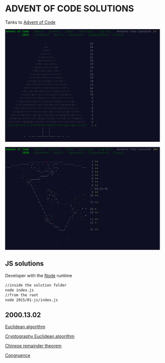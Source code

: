 ADVENT OF CODE SOLUTIONS
========================

Tanks to [Advent of Code](https://adventofcode.com/)


![2015 Calendar](./2015.01.1-calendar.png?&raw=true "2015 Calendar")

![2020 Calendar](./2020.16.2-calendar.png?&raw=true "2020 Calendar")

## JS solutions

Developer with the [Node](https://nodejs.org/en/) runtime 

```console
//inside the solution folder
node index.js
//from the root
node 2015/01-js/index.js
```

## 2000.13.02

[Euclidean algorithm](https://en.wikipedia.org/wiki/Euclidean_algorithm)

[Cryptography Euclidean algorithm](https://www.khanacademy.org/computing/computer-science/cryptography/modarithmetic/a/the-euclidean-algorithm)

[Chinese remainder theorem](https://en.wikipedia.org/wiki/Chinese_remainder_theorem)

[Congruence](https://en.wikipedia.org/wiki/Modular_arithmetic#Congruence)
